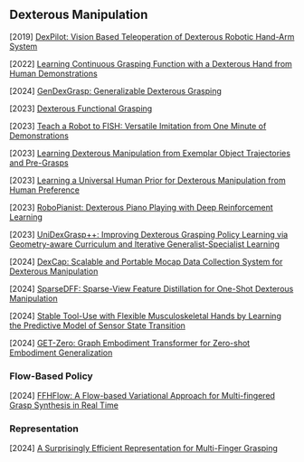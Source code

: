 ## Dexterous Manipulation

[2019] [DexPilot: Vision Based Teleoperation of Dexterous Robotic Hand-Arm System](https://arxiv.org/abs/1910.03135)

[2022] [Learning Continuous Grasping Function with a Dexterous Hand from Human Demonstrations](https://arxiv.org/abs/2207.05053)

[2024] [GenDexGrasp: Generalizable Dexterous Grasping](https://arxiv.org/abs/2210.00722)

[2023] [Dexterous Functional Grasping](https://arxiv.org/abs/2312.02975)

[2023] [Teach a Robot to FISH: Versatile Imitation from One Minute of Demonstrations](https://arxiv.org/abs/2303.01497)

[2023] [Learning Dexterous Manipulation from Exemplar Object Trajectories and Pre-Grasps](https://arxiv.org/abs/2209.11221)

[2023] [Learning a Universal Human Prior for Dexterous Manipulation from Human Preference](https://arxiv.org/abs/2304.04602)

[2023] [RoboPianist: Dexterous Piano Playing with Deep Reinforcement Learning](https://arxiv.org/abs/2304.04150)

[2023] [UniDexGrasp++: Improving Dexterous Grasping Policy Learning via Geometry-aware Curriculum and Iterative Generalist-Specialist Learning](https://arxiv.org/abs/2304.00464)

[2024] [DexCap: Scalable and Portable Mocap Data Collection System for Dexterous Manipulation](https://arxiv.org/abs/2403.07788)

[2024] [SparseDFF: Sparse-View Feature Distillation for One-Shot Dexterous Manipulation](https://arxiv.org/abs/2310.16838)

[2024] [Stable Tool-Use with Flexible Musculoskeletal Hands by Learning the Predictive Model of Sensor State Transition](https://arxiv.org/abs/2406.17136)

[2024] [GET-Zero: Graph Embodiment Transformer for Zero-shot Embodiment Generalization](https://arxiv.org/abs/2407.15002)



### Flow-Based Policy

[2024] [FFHFlow: A Flow-based Variational Approach for Multi-fingered Grasp Synthesis in Real Time](https://arxiv.org/abs/2407.15002)



### Representation

[2024] [A Surprisingly Efficient Representation for Multi-Finger Grasping](https://arxiv.org/abs/2408.02455)